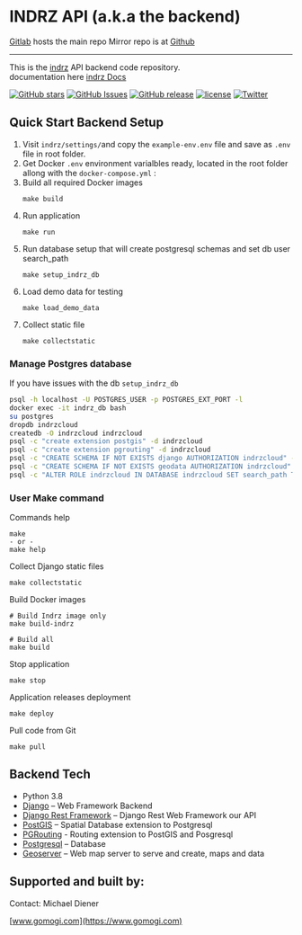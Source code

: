 # INDRZ API (a.k.a the backend)
[Gitlab](https://gitlab.com/indrz/indrz-backend) hosts the main repo 
Mirror repo is at [Github](https://github.com/indrz/indrz-be)

----------------------

This is the [indrz](https://www.indrz.com) API backend code repository.  
documentation here [indrz Docs](https://gitlab.com/indrz/indrz-doc)


[![GitHub stars](https://img.shields.io/github/stars/indrz/indrz.svg?style=flat-square)](https://github.com/indrz/indrz/stargazers)
[![GitHub Issues](https://img.shields.io/github/issues/indrz/indrz.svg)](https://github.com/indrz/indrz/issues)
[![GitHub release](https://img.shields.io/github/release/indrz/indrz.svg)](https://github.com/indrz/indrz/releases)
[![license](https://img.shields.io/badge/license-AGPL-blue.svg?style=flat-square)](https://raw.githubusercontent.com/indrz/indrz/master/LICENSE)
[![Twitter](https://img.shields.io/twitter/url/https/github.com/indrz/indrz.svg?style=social)](https://twitter.com/intent/tweet?text=Wow:&url=%5Bobject%20Object%5D)

## Quick Start Backend Setup

1. Visit `indrz/settings/`and copy the `example-env.env` file and save as `.env` file in root folder.
1. Get Docker `.env`  environment varialbles ready, located in the root folder
   allong with the `docker-compose.yml` :
1. Build all required Docker images
    ```
    make build
    ```
1. Run application
    ```
    make run
    ```
1. Run database setup that will create postgresql schemas and set db user search_path
    ```
    make setup_indrz_db
    ```
1. Load demo data for testing
    ```
    make load_demo_data
    ```
1. Collect static file
    ```
    make collectstatic
    ```
### Manage Postgres database
If you have issues with the db `setup_indrz_db`

```bash
psql -h localhost -U POSTGRES_USER -p POSTGRES_EXT_PORT -l
docker exec -it indrz_db bash
su postgres
dropdb indrzcloud
createdb -O indrzcloud indrzcloud
psql -c "create extension postgis" -d indrzcloud
psql -c "create extension pgrouting" -d indrzcloud
psql -c "CREATE SCHEMA IF NOT EXISTS django AUTHORIZATION indrzcloud" -d indrzcloud
psql -c "CREATE SCHEMA IF NOT EXISTS geodata AUTHORIZATION indrzcloud" -d indrzcloud
psql -c "ALTER ROLE indrzcloud IN DATABASE indrzcloud SET search_path TO django,geodata,public;" -d indrzcloud
```

### User Make command

Commands help

```
make
- or -
make help
```

Collect Django static files
```
make collectstatic
```

Build Docker images

```
# Build Indrz image only
make build-indrz

# Build all
make build
```

Stop application 
```
make stop
```

Application releases deployment 
```
make deploy
```

Pull code from Git 
```
make pull
```

## Backend Tech

* Python 3.8
* [Django](http://djangoproject.com) – Web Framework Backend
* [Django Rest Framework](http://www.django-rest-framework.org) – Django Rest Web Framework our API
* [PostGIS](http://postgis.net) – Spatial Database extension to Postgresql
* [PGRouting](http://pgrouting.org) - Routing extension to PostGIS and Posgresql
* [Postgresql](http://www.postgresql.org) – Database
* [Geoserver](http://geoserver.org) – Web map server to serve and create, maps and data


## Supported and built by:

Contact: Michael Diener

[www.gomogi.com](https://www.gomogi.com)


